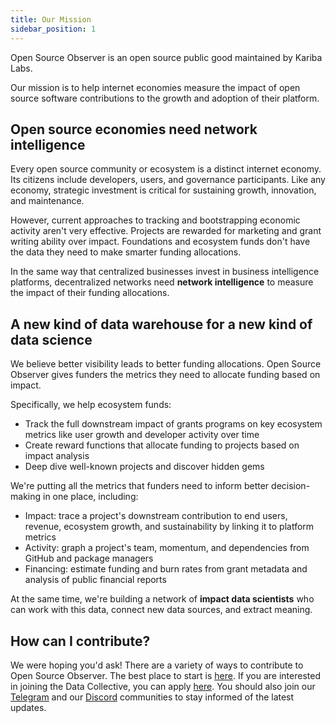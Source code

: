 ```yaml
---
title: Our Mission
sidebar_position: 1
---
```


Open Source Observer is an open source public good maintained by Kariba Labs.

Our mission is to help internet economies measure the impact of open source software contributions to the growth and adoption of their platform.

## Open source economies need network intelligence

Every open source community or ecosystem is a distinct internet economy. Its citizens include developers, users, and governance participants. Like any economy, strategic investment is critical for sustaining growth, innovation, and maintenance.

However, current approaches to tracking and bootstrapping economic activity aren't very effective. Projects are rewarded for marketing and grant writing ability over impact. Foundations and ecosystem funds don't have the data they need to make smarter funding allocations.

In the same way that centralized businesses invest in business intelligence platforms, decentralized networks need **network intelligence** to measure the impact of their funding allocations.

## A new kind of data warehouse for a new kind of data science

We believe better visibility leads to better funding allocations. Open Source Observer gives funders the metrics they need to allocate funding based on impact.

Specifically, we help ecosystem funds:

- Track the full downstream impact of grants programs on key ecosystem metrics like user growth and developer activity over time
- Create reward functions that allocate funding to projects based on impact analysis
- Deep dive well-known projects and discover hidden gems

We're putting all the metrics that funders need to inform better decision-making in one place, including:

- Impact: trace a project's downstream contribution to end users, revenue, ecosystem growth, and sustainability by linking it to platform metrics
- Activity: graph a project's team, momentum, and dependencies from GitHub and package managers
- Financing: estimate funding and burn rates from grant metadata and analysis of public financial reports

At the same time, we're building a network of **impact data scientists** who can work with this data, connect new data sources, and extract meaning.

## How can I contribute?

We were hoping you'd ask! There are a variety of ways to contribute to Open Source Observer. The best place to start is [here](../contribute). If you are interested in joining the Data Collective, you can apply [here](https://www.kariba.network). You should also join our [Telegram](https://t.me/opensourceobserver) and our [Discord](https://www.opensource.observer/discord) communities to stay informed of the latest updates.
